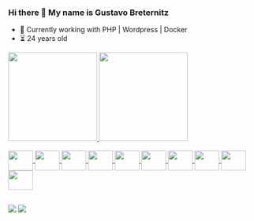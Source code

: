 ### Hi there 👋 My name is Gustavo Breternitz

- 🔭 Currently working with PHP | Wordpress | Docker 
- ⏳ 24 years old

<div>
  <a href="https://github.com/GustavoBreternitz">
  <img loading="lazy" height="180em" src="https://github-readme-stats.vercel.app/api/top-langs/?username=GustavoBreternitz&layout=compact&langs_count=7&theme=dracula"/>
  <img loading="lazy" height="180em" src="https://github-readme-stats.vercel.app/api?username=GustavoBreternitz&show_icons=true&theme=radical&include_all_commits=true"/>
</div>
    
<div style="display: inline_block"><br>
  <img height="40" width="50" align="center" src="https://cdn.jsdelivr.net/gh/devicons/devicon/icons/php/php-original.svg" />
  <img height="40" width="50" align="center" src="https://cdn.jsdelivr.net/gh/devicons/devicon/icons/wordpress/wordpress-plain.svg" />
  <img height="40" width="50" align="center" src="https://cdn.jsdelivr.net/gh/devicons/devicon/icons/javascript/javascript-original.svg" />
  <img height="40" width="50" align="center" src="https://cdn.jsdelivr.net/gh/devicons/devicon/icons/git/git-original.svg" />
  <img height="40" width="50" align="center" src="https://cdn.jsdelivr.net/gh/devicons/devicon/icons/laravel/laravel-plain-wordmark.svg" />
  <img height="40" width="50" align="center" src="https://cdn.jsdelivr.net/gh/devicons/devicon/icons/docker/docker-original-wordmark.svg" />
  <img height="40" width="50" align="center" src="https://cdn.jsdelivr.net/gh/devicons/devicon/icons/linux/linux-original.svg" />
  <img height="40" width="50" align="center" src="https://cdn.jsdelivr.net/gh/devicons/devicon/icons/apache/apache-line-wordmark.svg" />
  <img height="40" width="50" align="center" src="https://cdn.jsdelivr.net/gh/devicons/devicon/icons/html5/html5-original-wordmark.svg" />
  <img height="40" width="50" align="center" src="https://cdn.jsdelivr.net/gh/devicons/devicon/icons/css3/css3-original-wordmark.svg" />       
</div>
  
##
  
<div> 
  <a href="https://www.linkedin.com/in/gustavo-breternitz-9b83901ba/" target="_blank"><img src="https://img.shields.io/badge/-LinkedIn-%230077B5?style=for-the-badge&logo=linkedin&logoColor=white"></a> 
  <a href= "mailto:breternitzgustavo@gmail.com" target="_blank"><img src="https://img.shields.io/badge/-Gmail-fc0328?style=for-the-badge&logo=gmail&logoColor=white"></a>
</div>
